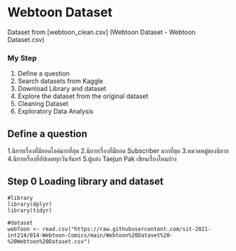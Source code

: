 # Webtoon Dataset

Dataset from [webtoon_clean.csv] (Webtoon Dataset - Webtoon Dataset.csv)


### My Step

1. Define a question
2. Search datasets from Kaggle
3. Download Library and dataset
4. Explore the dataset from the original dataset
5. Cleaning Dataset
6. Exploratory Data Analysis


## Define a question
1.นิยายเรื่องที่มียอดไลค์มากที่สุด 
2.นิยายเรื่องที่มียอด Subscriber มากที่สุด 
3.หมวดหมู่ของนิยาย 
4.นิยายเรื่องที่อัปเดตทุกวันจันทร์ 
5.ผู้แต่ง Taejun Pak เขียนเรื่องไหนบ้าง


## Step 0 Loading library and dataset

```
#library
library(dplyr)
library(tidyr)

#dataset
webToon <- read.csv("https://raw.githubusercontent.com/sit-2021-int214/014-Webtoon-Comics/main/Webtoon%20Dataset%20-%20Webtoon%20Dataset.csv")
